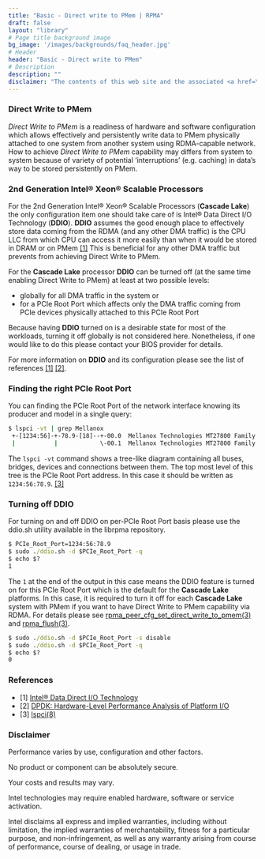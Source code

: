 ```yaml
---
title: "Basic - Direct write to PMem | RPMA"
draft: false
layout: "library"
# Page title background image
bg_image: '/images/backgrounds/faq_header.jpg'
# Header
header: "Basic - Direct write to PMem"
# Description
description: ""
disclaimer: "The contents of this web site and the associated <a href=\"https://github.com/pmem\">GitHub repositories</a> are BSD-licensed open source."
---
```


### Direct Write to PMem

*Direct Write to PMem* is a readiness of hardware and software configuration which allows effectively and persistently write data to PMem physically attached to one system from another system using RDMA-capable network. How to achieve *Direct Write to PMem* capability may differs from system to system because of variety of potential ‘interruptions’ (e.g. caching) in data’s way to be stored persistently on PMem.

### 2nd Generation Intel® Xeon® Scalable Processors

For the 2nd Generation Intel® Xeon® Scalable Processors (**Cascade Lake**) the only configuration item one should take care of is Intel® Data Direct I/O Technology (**DDIO**). **DDIO** assumes the good enough place to effectively store data coming from the RDMA (and any other DMA traffic) is the CPU LLC from which CPU can access it more easily than when it would be stored in DRAM or on PMem <a href="https://www.intel.co.uk/content/www/uk/en/io/data-direct-i-o-technology.html">[1]</a> This is beneficial for any other DMA traffic but prevents from achieving Direct Write to PMem.

For the **Cascade Lake** processor **DDIO** can be turned off (at the same time enabling Direct Write to PMem) at least at two possible levels:

* globally for all DMA traffic in the system or
* for a PCIe Root Port which affects only the DMA traffic coming from PCIe devices physically attached to this PCIe Root Port

Because having **DDIO** turned on is a desirable state for most of the workloads, turning it off globally is not considered here. Nonetheless, if one would like to do this please contact your BIOS provider for details.

For more information on **DDIO** and its configuration please see the list of references <a href="https://www.intel.co.uk/content/www/uk/en/io/data-direct-i-o-technology.html">[1]</a> <a href="https://www.dpdk.org/wp-content/uploads/sites/35/2018/09/Roman-Sudarikov-DPDK_PRC_Summit_Sudarikov.pptx">[2]</a>.

### Finding the right PCIe Root Port

You can finding the PCIe Root Port of the network interface knowing its producer and model in a single query:

``` cmd
$ lspci -vt | grep Mellanox
 +-[1234:56]-+-78.9-[18]--+-00.0  Mellanox Technologies MT27800 Family [ConnectX-5]
 |           |            \-00.1  Mellanox Technologies MT27800 Family [ConnectX-5]
 ```

 The `lspci -vt` command shows a tree-like diagram containing all buses, bridges, devices and connections between them. The top most level of this tree is the PCIe Root Port address. In this case it should be written as `1234:56:78.9`. <a href="https://man7.org/linux/man-pages/man8/lspci.8.html">[3]</a>

 ### Turning off DDIO

 For turning on and off DDIO on per-PCIe Root Port basis please use the ddio.sh utility available in the librpma repository.

 ``` cmd
$ PCIe_Root_Port=1234:56:78.9
$ sudo ./ddio.sh -d $PCIe_Root_Port -q
$ echo $?
1
```

The `1` at the end of the output in this case means the DDIO feature is turned on for this PCIe Root Port which is the default for the **Cascade Lake** platforms. In this case, it is required to turn it off for each **Cascade Lake** system with PMem if you want to have Direct Write to PMem capability via RDMA. For details please see <a href="/rpma/manpages/master/rpma_peer_cfg_set_direct_write_to_pmem.3">rpma_peer_cfg_set_direct_write_to_pmem(3)</a> and <a href="/rpma/manpages/master/rpma_flush.3">rpma_flush(3)</a>.

``` cmd
$ sudo ./ddio.sh -d $PCIe_Root_Port -s disable
$ sudo ./ddio.sh -d $PCIe_Root_Port -q
$ echo $?
0
```

### References

* [1] [Intel® Data Direct I/O Technology](https://www.intel.co.uk/content/www/uk/en/io/data-direct-i-o-technology.html)
* [2] [DPDK: Hardware-Level Performance Analysis of Platform I/O](https://www.dpdk.org/wp-content/uploads/sites/35/2018/09/Roman-Sudarikov-DPDK_PRC_Summit_Sudarikov.pptx)
* [3] [lspci(8)](https://man7.org/linux/man-pages/man8/lspci.8.html)

### Disclaimer

Performance varies by use, configuration and other factors.

No product or component can be absolutely secure.

Your costs and results may vary.

Intel technologies may require enabled hardware, software or service activation.

Intel disclaims all express and implied warranties, including without limitation, the implied warranties of merchantability, fitness for a particular purpose, and non-infringement, as well as any warranty arising from course of performance, course of dealing, or usage in trade.